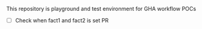 This repository is playground and test environment for GHA workflow POCs

- [ ] Check when fact1 and fact2 is set PR